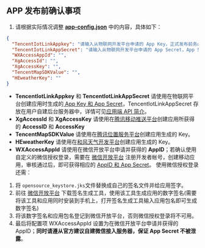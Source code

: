 ## APP 发布前确认事项   

1. 请根据实际情况调整 **[app-config.json](https://github.com/tencentyun/iot-link-android/blob/master/app-config.json)** 中的内容，具体如下：

```json
{
  "TencentIotLinkAppkey": "请输入从物联网开发平台申请的 App Key，正式发布前务必填写",
  "TencentIotLinkAppSecret": "请输入从物联网开发平台申请的 App Secret，App Secret 请保存在服务端，此处仅为演示，如有泄露概不负责",
  "WXAccessAppId": "",
  "XgAccessId": "",
  "XgAccessKey": "",
  "TencentMapSDKValue": "",
  "HEweatherKey": ""
}
```

 - **TencentIotLinkAppkey** 和 **TencentIotLinkAppSecret** 请使用在物联网平台创建应用时生成的[ App Key 和 App Secret](https://cloud.tencent.com/document/product/1081/45901#.E8.8E.B7.E5.8F.96-app-key-.E5.92.8C-app-secret)，TencentIotLinkAppSecret 存放在用户自建后台服务器中，详情可见[应用端 API 简介](https://cloud.tencent.com/document/product/1081/40773)。
 - **XgAccessId** 和 **XgAccessKey** 请使用在[腾讯移动推送平台](https://cloud.tencent.com/product/tpns)创建应用所获得的 **AccessID** 和 **AccessKey**
 - **TencentMapSDKValue** 请使用在[腾讯位置服务平台](https://lbs.qq.com/)创建应用生成的 Key。
 - **HEweatherKey** 请使用在[和风天气开发平台](https://www.qweather.com/)创建应用生成的 Key。
 - **WXAccessAppId** 请使用在微信开放平台申请并获得的 **AppID**；若确认使用自定义的微信授权登录，需要在 [微信开放平台](https://open.weixin.qq.com/) 注册开发者帐号，创建移动应用，审核通过后，即可获得相应的 [AppID 和 App Secret](https://developers.weixin.qq.com/doc/oplatform/Mobile_App/WeChat_Login/Development_Guide.html)。
    使用微信授权登录还需：
  1. 将 `opensource_keystore.jks`文件替换成自己的签名文件并给应用签字。
  2.  前往 [微信开放平台](https://developers.weixin.qq.com/doc/oplatform/Downloads/Android_Resource.html) 下载签名生成工具，使用该工具生成应用的数字签名(需要将该工具和应用同时安装到手机上，打开签名生成工具输入应用包名即可生成数字签名)
  3. 将该数字签名和应用包名登记到微信开放平台，否则微信授权登录将不可用。
  4. 最后将配置项 WXAccessAppId 设置为在微信开放平台申请并获得的 AppID；**同时请遵从官方建议自建微信接入服务器，保证 App Secret 不被泄露**。
